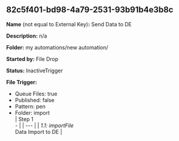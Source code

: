 ## 82c5f401-bd98-4a79-2531-93b91b4e3b8c

**Name** (not equal to External Key)**:** Send Data to DE

**Description:** n/a

**Folder:** my automations/new automation/

**Started by:** File Drop

**Status:** InactiveTrigger

**File Trigger:**

* Queue Files: true
* Published: false
* Pattern: pen
* Folder:  import\
| Step 1<br>_-_ |
| --- |
| _1.1: importFile_<br>Data Import to DE |
